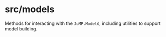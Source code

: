 # src/models
Methods for interacting with the `JuMP.Model`s, including utilities to support model building.